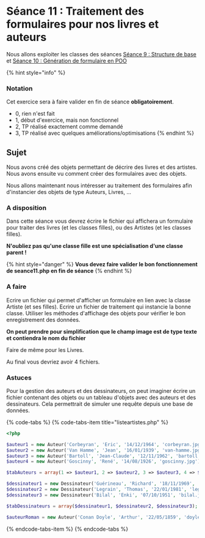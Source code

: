 # Séance 11 : Traitement des formulaires pour nos livres et auteurs

Nous allons exploiter les classes des séances [Séance 9 : Structure de base](seance-9.md)  et [Séance 10 : Génération de formulaire en POO](seance-10.md)

{% hint style="info" %}
### Notation

Cet exercice sera à faire valider en fin de séance **obligatoirement**.

* 0, rien n'est fait
* 1, début d'exercice, mais non fonctionnel
* 2, TP réalisé exactement comme demandé
* 3, TP réalisé avec quelques améliorations/optimisations
{% endhint %}

## Sujet

Nous avons créé des objets permettant de décrire des livres et des artistes. Nous avons ensuite vu comment créer des formulaires avec des objets.

Nous allons maintenant nous intéresser au traitement des formulaires afin d'instancier des objets de type Auteurs, Livres, ...

### A disposition

Dans cette séance vous devrez écrire le fichier qui affichera un formulaire pour traiter des livres \(et les classes filles\), ou des Artistes \(et les classes filles\).

**N'oubliez pas qu'une classe fille est une spécialisation d'une classe parent !**

{% hint style="danger" %}
**Vous devez faire valider le bon fonctionnement de seance11.php en fin de séance**
{% endhint %}

### A faire

Ecrire un fichier qui permet d'afficher un formulaire en lien avec la classe Artiste \(et ses filles\). Ecrire un fichier de traitement qui instancie la bonne classe. Utiliser les méthodes d'affichage des objets pour vérifier le bon enregistrement des données.

**On peut prendre pour simplification que le champ image est de type texte et contiendra le nom du fichier**

Faire de même pour les Livres.

Au final vous devriez avoir 4 fichiers.

### Astuces

Pour la gestion des auteurs et des dessinateurs, on peut imaginer écrire un fichier contenant des objets ou un tableau d'objets avec des auteurs et des dessinateurs. Cela permettrait de simuler une requête depuis une base de données.

{% code-tabs %}
{% code-tabs-item title="listeartistes.php" %}
```php
<?php

$auteur1 = new Auteur('Corbeyran', 'Eric', '14/12/1964', 'corbeyran.jpg');
$auteur2 = new Auteur('Van Hamme', 'Jean', '16/01/1939', 'van-hamme.jpg');
$auteur3 = new Auteur('Bartoll', 'Jean-Claude', '12/11/1962', 'bartoll.jpg');
$auteur4 = new Auteur('Goscinny', 'René', '14/08/1926', 'goscinny.jpg');

$tabAuteurs = array(1 => $auteur1, 2 => $auteur2, 3 => $auteur3, 4 => $auteur4);

$dessinateur1 = new Dessinateur('Guérineau', 'Richard', '18/11/1969', 'guerineau.jpg');
$dessinateur2 = new Dessinateur('Legrain', 'Thomas', '22/01/1981', 'legrain.jpg');
$dessinateur3 = new Dessinateur('Bilal', 'Enki', '07/10/1951', 'bilal.jpg');

$tabDessinateurs = array($dessinateur1, $dessinateur2, $dessinateur3);

$auteurRoman = new Auteur('Conan Doyle', 'Arthur', '22/05/1859', 'doyle.jpg');
```
{% endcode-tabs-item %}
{% endcode-tabs %}

